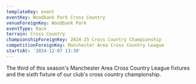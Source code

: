 ```yaml
---
templateKey: event
eventKey: Woodbank Park Cross Country
venueForeignKey: Woodbank Park
eventType: Race
terrain: Cross Country
championshipForeignKey: 2024-25 Cross Country Championship
competitionForeignKey: Manchester Area Cross Country League
startsAt: '2024-12-07 13:30'
---
```

The third of this season's Manchester Area Cross Country League fixtures and the sixth fixture of our club's cross country championship.